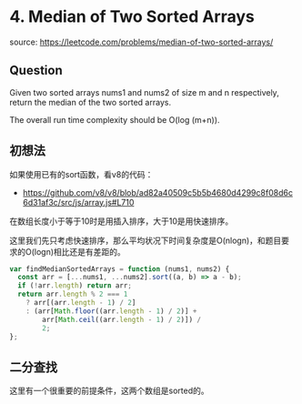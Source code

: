 # 4. Median of Two Sorted Arrays

source: <https://leetcode.com/problems/median-of-two-sorted-arrays/>

## Question

Given two sorted arrays nums1 and nums2 of size m and n respectively, return the median of the two sorted arrays.

The overall run time complexity should be O(log (m+n)).

## 初想法

如果使用已有的sort函数，看v8的代码：

- <https://github.com/v8/v8/blob/ad82a40509c5b5b4680d4299c8f08d6c6d31af3c/src/js/array.js#L710>

在数组长度小于等于10时是用插入排序，大于10是用快速排序。

这里我们先只考虑快速排序，那么平均状况下时间复杂度是O(nlogn)，和题目要求的O(logn)相比还是有差距的。

```js
var findMedianSortedArrays = function (nums1, nums2) {
  const arr = [...nums1, ...nums2].sort((a, b) => a - b);
  if (!arr.length) return arr;
  return arr.length % 2 === 1
    ? arr[(arr.length - 1) / 2]
    : (arr[Math.floor((arr.length - 1) / 2)] +
        arr[Math.ceil((arr.length - 1) / 2)]) /
        2;
};
```

## 二分查找

这里有一个很重要的前提条件，这两个数组是sorted的。

